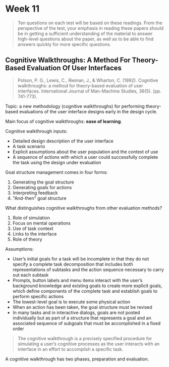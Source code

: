 # Week 11

> Ten questions on each test will be based on these readings. From the perspective of the test, your emphasis in reading these papers should be in getting a sufficient understanding of the material to answer high-level questions about the paper, as well as to be able to find answers quickly for more specific questions.

## Cognitive Walkthroughs: A Method For Theory-Based Evaluation Of User Interfaces

> Polson, P. G., Lewis, C., Rieman, J., & Wharton, C. (1992). Cognitive walkthroughs: a method for theory-based evaluation of user interfaces. International Journal of Man-Machine Studies, 36(5). (pp. 741-773).

Topic: a new methodology (cognitive walkthroughs) for performing theory-based evaluations of the user interface designs early in the design cycle.

Main focus of cognitive walkthroughs: **ease of learning**.

Cognitive walkthrough inputs:

- Detailed design description of the user interface
- A task scenario
- Explicit assumptions about the user population and the context of use
- A sequence of actions with which a user could successfully complete the task using the design under evaluation

Goal structure management comes in four forms:

1. Generating the goal structure
2. Generating goals for actions
3. Interpreting feedback
4. "And-then" goal structure

What distinguishes cognitive walkthroughs from other evaluation methods?

1. Role of simulation
2. Focus on mental operations
3. Use of task context
4. Links to the interface
5. Role of theory

Assumptions:

- User’s initial goals for a task will be incomplete in that they do not specify a complete task decomposition that includes both representations of subtasks and the action sequence necessary to carry out each subtask
- Prompts, button labels and menu items interact with the user’s background knowledge and existing goals to create more explicit goals, which define components of the complete task and establish goals to perform specific actions
- The lowest-level goal is to execute some physical action
- When an action has been taken, the goal structure must be revised
- In many tasks and in interactive dialogs, goals are not posted individually but as part of a structure that represents a goal and an associated sequence of subgoals that must be accomplished in a fixed order

> The cognitive walkthrough is a precisely specified procedure for simulating a user’s cognitive processes as the user interacts with an interface in an effort to accomplish a specific task.

A cognitive walkthrough has two phases, preparation and evaluation.
